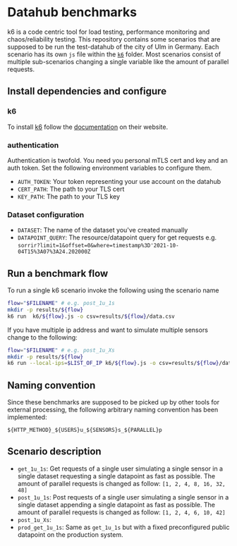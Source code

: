 # Datahub benchmarks

k6 is a code centric tool for load testing, performance monitoring and chaos/reliability testing. This repository contains some scenarios that are supposed to be run the test-datahub of the city of Ulm in Germany. Each scenario has its own `js` file within the [`k6`](./k6) folder. Most scenarios consist of multiple sub-scenarios changing a single variable like the amount of parallel requests.

## Install dependencies and configure

### k6

To install [k6](https://k6.io/) follow the [documentation](https://k6.io/docs/getting-started/installation/) on their website.

### authentication

Authentication is twofold. You need you personal mTLS cert and key and an auth token. Set the following environment variables to configure them.

* `AUTH_TOKEN`: Your token representing your use account on the datahub
* `CERT_PATH`: The path to your TLS cert
* `KEY_PATH`: The path to your TLS key

### Dataset configuration

* `DATASET`: The name of the dataset you've created manually
* `DATAPOINT_QUERY`: The resource/datapoint query for get requests e.g. `sorrir?limit=1&offset=0&where=timestamp%3D'2021-10-04T15%3A07%3A24.202000Z`

## Run a benchmark flow

To run a single k6 scenario invoke the following using the scenario name

```sh
flow="$FILENAME" # e.g. post_1u_1s
mkdir -p results/${flow}
k6 run  k6/${flow}.js -o csv=results/${flow}/data.csv
```

If you have multiple ip address and want to simulate multiple sensors change to the following:

```sh
flow="$FILENAME" # e.g. post_1u_Xs
mkdir -p results/${flow}
k6 run --local-ips=$LIST_OF_IP k6/${flow}.js -o csv=results/${flow}/data.csv
```

## Naming convention

Since these benchmarks are supposed to be picked up by other tools for external processing, the following arbitrary naming convention has been implemented:

`${HTTP_METHOD}_${USERS}u_${SENSORS}s_${PARALLEL}p`

## Scenario description

* `get_1u_1s`: Get requests of a single user simulating a single sensor in a single dataset requesting a single datapoint as fast as possible. The amount of parallel requests is changed as follow: `[1, 2, 4, 8, 16, 32, 48]`
* `post_1u_1s`: Post requests of a single user simulating a single sensor in a single dataset appending a single datapoint as fast as possible. The amount of parallel requests is changed as follow: `[1, 2, 4, 6, 10, 42]`
* `post_1u_Xs`: 
* `prod_get_1u_1s`: Same as `get_1u_1s` but with a fixed preconfigured public datapoint on the production system.
